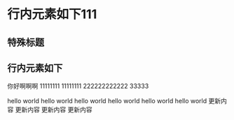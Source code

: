 # 行内元素如下111

## 特殊标题 <Badge text="beta" type="warn"/> <Badge text="0.10.1+"/>

## 行内元素如下

你好啊啊啊
11111111
11111111
222222222222
33333

hello world
hello world
hello world
hello world
hello world
hello world
更新内容
更新内容
更新内容
更新内容